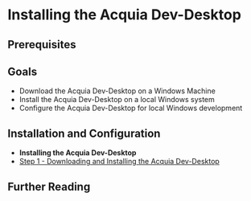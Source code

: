 # Installing the Acquia Dev-Desktop

## Prerequisites


## Goals

* Download the Acquia Dev-Desktop on a Windows Machine
* Install the Acquia Dev-Desktop on a local Windows system
* Configure the Acquia Dev-Desktop for local Windows development

## Installation and Configuration

* **Installing the Acquia Dev-Desktop**
 * [Step 1 - Downloading and Installing the Acquia Dev-Desktop](../appendix/installing-acquia-dev-desktop/installing-acquia-dev-desktop_step-1 "Step 1 - Downloading and Installing the Acquia Dev-Desktop")


## Further Reading
